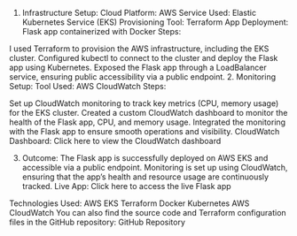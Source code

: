 1. Infrastructure Setup:
Cloud Platform: AWS
Service Used: Elastic Kubernetes Service (EKS)
Provisioning Tool: Terraform
App Deployment: Flask app containerized with Docker
Steps:

I used Terraform to provision the AWS infrastructure, including the EKS cluster.
Configured kubectl to connect to the cluster and deploy the Flask app using Kubernetes.
Exposed the Flask app through a LoadBalancer service, ensuring public accessibility via a public endpoint.
2. Monitoring Setup:
Tool Used: AWS CloudWatch
Steps:

Set up CloudWatch monitoring to track key metrics (CPU, memory usage) for the EKS cluster.
Created a custom CloudWatch dashboard to monitor the health of the Flask app, CPU, and memory usage.
Integrated the monitoring with the Flask app to ensure smooth operations and visibility.
CloudWatch Dashboard:
Click here to view the CloudWatch dashboard

3. Outcome:
The Flask app is successfully deployed on AWS EKS and accessible via a public endpoint.
Monitoring is set up using CloudWatch, ensuring that the app’s health and resource usage are continuously tracked.
Live App:
Click here to access the live Flask app

Technologies Used:
AWS EKS
Terraform
Docker
Kubernetes
AWS CloudWatch
You can also find the source code and Terraform configuration files in the GitHub repository:
GitHub Repository
